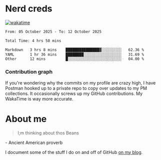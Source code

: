 # Nerd creds

[![wakatime](https://wakatime.com/badge/user/1791c25e-738d-485d-ab9e-6b0333be21a4.svg?style=plastic)](https://wakatime.com/@1791c25e-738d-485d-ab9e-6b0333be21a4)

<!--START_SECTION:waka-->

```txt
From: 05 October 2025 - To: 12 October 2025

Total Time: 4 hrs 50 mins

Markdown   3 hrs 8 mins    ███████████████▓░░░░░░░░░   62.36 %
YAML       1 hr 36 mins    ████████░░░░░░░░░░░░░░░░░   31.69 %
Other      12 mins         █░░░░░░░░░░░░░░░░░░░░░░░░   04.00 %
```

<!--END_SECTION:waka-->

### Contribution graph

If you're wondering why the commits on my profile are crazy high, I have Postman hooked up to a private repo to copy over updates to my PM collections. It occasionally screws up my GitHub contributions. My WakaTime is way more accurate.

# About me

> I;m thinking about thos Beans

\- Ancient American proverb

I document some of the stuff I do on and off of GitHub [on my blog](blog.mikecodes.software).
